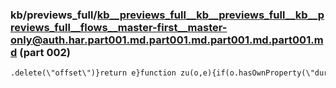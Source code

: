 ### kb/previews_full/kb__previews_full__kb__previews_full__kb__previews_full__flows__master-first__master-only@auth.har.part001.md.part001.md.part001.md.part001.md (part 002)

```md
.delete(\"offset\")}return e}function zu(o,e){if(o.hasOwnProperty(\"duration\"))return o;if(typeof o==\"number\"){let n=Ii(o,e).duration;return Co(n,0,\
```

```
